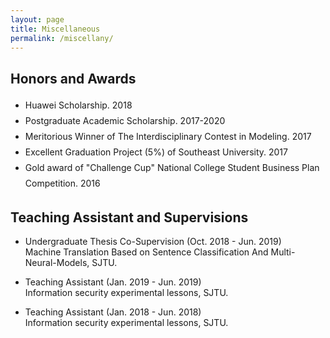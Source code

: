 ```yaml
---
layout: page
title: Miscellaneous
permalink: /miscellany/
---
```



<h2><a name="awards"></a>Honors and Awards</h2>
<ul>
    <li style="line-height:25px">Huawei Scholarship. 2018</li>
    <li style="line-height:25px">Postgraduate Academic Scholarship. 2017-2020</li>
    <li style="line-height:25px">Meritorious Winner of The Interdisciplinary Contest in Modeling. 2017</li>
    <li style="line-height:25px">Excellent Graduation Project (5%) of Southeast University. 2017</li>
    <li style="line-height:25px">Gold award of "Challenge Cup" National College Student Business Plan Competition. 2016</li>

</ul>


<h2><a name="teach"></a>Teaching Assistant and Supervisions</h2>
<ul>
    <li><p>
        Undergraduate Thesis Co-Supervision (Oct. 2018 - Jun. 2019)<br>
        Machine Translation Based on Sentence Classification And Multi-Neural-Models, SJTU.<br> 
    </p></li>
    <li><p>
        Teaching Assistant (Jan. 2019 - Jun. 2019)<br>
        Information security experimental lessons, SJTU.<br>
    </p></li>
    <li><p>
        Teaching Assistant (Jan. 2018 - Jun. 2018)<br>
        Information security experimental lessons, SJTU.<br>
    </p></li>

</ul>